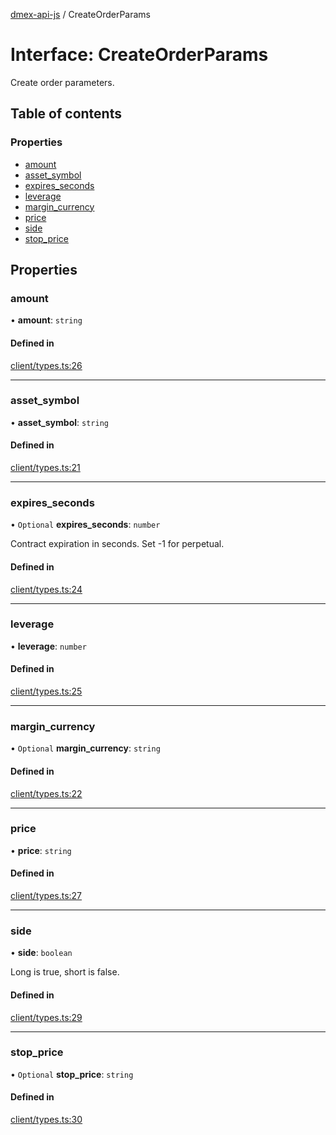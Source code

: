 [dmex-api-js](../README.md) / CreateOrderParams

# Interface: CreateOrderParams

Create order parameters.

## Table of contents

### Properties

- [amount](CreateOrderParams.md#amount)
- [asset\_symbol](CreateOrderParams.md#asset_symbol)
- [expires\_seconds](CreateOrderParams.md#expires_seconds)
- [leverage](CreateOrderParams.md#leverage)
- [margin\_currency](CreateOrderParams.md#margin_currency)
- [price](CreateOrderParams.md#price)
- [side](CreateOrderParams.md#side)
- [stop\_price](CreateOrderParams.md#stop_price)

## Properties

### amount

• **amount**: `string`

#### Defined in

[client/types.ts:26](https://github.com/dmex-app/node-api-js/blob/2403db6/src/client/types.ts#L26)

___

### asset\_symbol

• **asset\_symbol**: `string`

#### Defined in

[client/types.ts:21](https://github.com/dmex-app/node-api-js/blob/2403db6/src/client/types.ts#L21)

___

### expires\_seconds

• `Optional` **expires\_seconds**: `number`

Contract expiration in seconds. Set -1 for perpetual.

#### Defined in

[client/types.ts:24](https://github.com/dmex-app/node-api-js/blob/2403db6/src/client/types.ts#L24)

___

### leverage

• **leverage**: `number`

#### Defined in

[client/types.ts:25](https://github.com/dmex-app/node-api-js/blob/2403db6/src/client/types.ts#L25)

___

### margin\_currency

• `Optional` **margin\_currency**: `string`

#### Defined in

[client/types.ts:22](https://github.com/dmex-app/node-api-js/blob/2403db6/src/client/types.ts#L22)

___

### price

• **price**: `string`

#### Defined in

[client/types.ts:27](https://github.com/dmex-app/node-api-js/blob/2403db6/src/client/types.ts#L27)

___

### side

• **side**: `boolean`

Long is true, short is false.

#### Defined in

[client/types.ts:29](https://github.com/dmex-app/node-api-js/blob/2403db6/src/client/types.ts#L29)

___

### stop\_price

• `Optional` **stop\_price**: `string`

#### Defined in

[client/types.ts:30](https://github.com/dmex-app/node-api-js/blob/2403db6/src/client/types.ts#L30)
